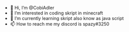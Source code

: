 - 👋 Hi, I’m @CobiAdler
- 👀 I’m interested in coding skript in minecraft
- 🌱 I’m currently learning skript also know as java script
- 📫 How to reach me my discord is spazy#3250

<!---
CobiAdler/CobiAdler is a ✨ special ✨ repository because its `README.md` (this file) appears on your GitHub profile.
You can click the Preview link to take a look at your changes.
--->
